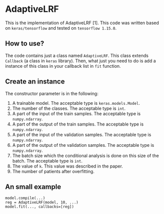 # AdaptiveLRF
This is the implementation of AdaptiveLRF [1]. This code was written based on `keras/tensorflow` and tested on `tensorflow 1.15.0`.

## How to use?
The code contains just a class named `AdaptiveLRF`. This class extends `Callback` (a class in `keras` library). 
Then, what just you need to do is add a instance of this class in your callback list in `fit` function.

## Create an instance
The constructor parameter is in the following:
1. A trainable model. The acceptable type is `keras.models.Model`.
2. The number of the classes. The acceptable type is `int`.
3. A part of the input of the train samples. The acceptable type is `numpy.ndarray`.
4. A part of the output of the train samples. The acceptable type is `numpy.ndarray`.
5. A part of the input of the validation samples. The acceptable type is `numpy.ndarray`.
6. A part of the output of the validation samples. The acceptable type is `numpy.ndarray`.
7. The batch size which the conditional analysis is done on this size of the batch. The acceptable type is `int`.
8. The value of `k`. This value was described in the paper.
9. The number of patients after overfitting.

## An small example
```
model.compile(...)
reg = AdaptiveLRF(model, 10, ...)
model.fit(..., callbacks=[reg])
```
